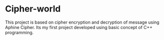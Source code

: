 # Cipher-world
This project is based on cipher encryption and decryption of message using Aphine Cipher. Its my first project developed using basic concept of C++ programming.
